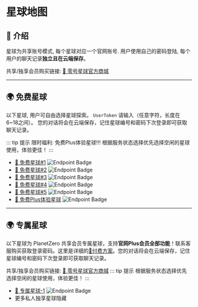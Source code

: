 # 星球地图

## 📜 介绍

星球为共享账号模式, 每个星球对应一个官网账号. 用户使用自己的密码登陆, 每个用户的聊天记录**独立且在云端保存**。

共享/独享会员购买链接: [🛒 零号星球官方商城](https://shop.planetzero.cn)

---

## 🌍 免费星球 

以下星球, 用户可自由选择星球探索。 `UserToken` 请输入（任意字符，长度在6~18之间）。 您的对话将会在云端保存，记住星球编号和密码下次登录即可获取聊天记录。

::: tip 提示
限时福利: 免费Plus体验星球!!!
根据服务状态选择优先选择空闲的星球使用，体验更佳！
:::

- [🔗 免费星球#1](https://plus2.planetzero.cn) ![Endpoint Badge](https://img.shields.io/endpoint?url=https%3A%2F%2Fplus2.planetzero.cn%2Fendpoint)
- [🔗 免费星球#2](https://plus3.planetzero.cn) ![Endpoint Badge](https://img.shields.io/endpoint?url=https%3A%2F%2Fplus3.planetzero.cn%2Fendpoint)
- [🔗 免费星球#3](https://plus4.planetzero.cn) ![Endpoint Badge](https://img.shields.io/endpoint?url=https%3A%2F%2Fplus4.planetzero.cn%2Fendpoint)
- [🔗 免费星球#4](https://plus5.planetzero.cn) ![Endpoint Badge](https://img.shields.io/endpoint?url=https%3A%2F%2Fplus5.planetzero.cn%2Fendpoint)
- [🔗 免费星球#5](https://plus6.planetzero.cn) ![Endpoint Badge](https://img.shields.io/endpoint?url=https%3A%2F%2Fplus6.planetzero.cn%2Fendpoint)
- [🔗 免费Plus体验星球](https://plus7.planetzero.cn) ![Endpoint Badge](https://img.shields.io/endpoint?url=https%3A%2F%2Fplus7.planetzero.cn%2Fendpoint)
---

## 🌍 专属星球

以下星球为 PlanetZero 共享会员专属星球，支持**官网Plus会员全部功能**！联系客服购买获取登录密码。这里是详细的[🔗付费方案](https://planetzero.cn/plus)。您的对话将会在云端保存，记住星球编号和密码下次登录即可获取聊天记录。

共享/独享会员购买链接: [🛒 零号星球官方商城](https://plus2.planetzero.cn)
::: tip 提示
根据服务状态选择优先选择空闲的星球使用，体验更佳！
:::

- [🔗 专属星球-1](https://plus1.planetzero.cn) ![Endpoint Badge](https://img.shields.io/endpoint?url=https%3A%2F%2Fplus1.planetzero.cn%2Fendpoint)
- 更多私人独享星球隐藏
